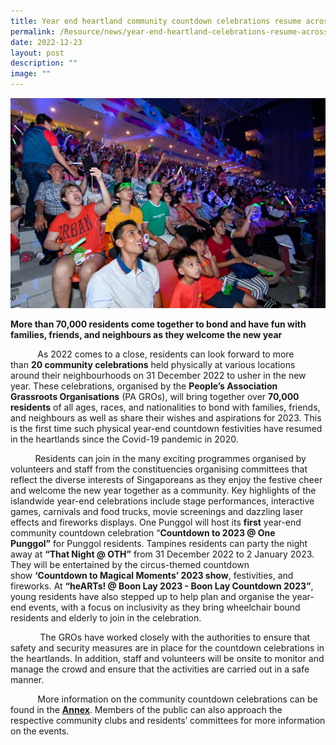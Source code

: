 ```yaml
---
title: Year end heartland community countdown celebrations resume across Singapore
permalink: /Resource/news/year-end-heartland-celebrations-resume-across-singapore/
date: 2022-12-23
layout: post
description: ""
image: ""
---
```

![](/images/NewsRoom/2797f5e7-4b14-44f4-b3e7-c4137fe5f1e3.jpg)

**More than 70,000 residents come together to bond and have fun with families, friends, and neighbours as they welcome the new year**

           As 2022 comes to a close, residents can look forward to more than **20 community celebrations** held physically at various locations around their neighbourhoods on 31 December 2022 to usher in the new year. These celebrations, organised by the **People’s Association Grassroots Organisations** (PA GROs), will bring together over **70,000 residents** of all ages, races, and nationalities to bond with families, friends, and neighbours as well as share their wishes and aspirations for 2023. This is the first time such physical year-end countdown festivities have resumed in the heartlands since the Covid-19 pandemic in 2020.   

          Residents can join in the many exciting programmes organised by volunteers and staff from the constituencies organising committees that reflect the diverse interests of Singaporeans as they enjoy the festive cheer and welcome the new year together as a community. Key highlights of the islandwide year-end celebrations include stage performances, interactive games, carnivals and food trucks, movie screenings and dazzling laser effects and fireworks displays. One Punggol will host its **first** year-end community countdown celebration “**Countdown to 2023 @ One Punggol”** for Punggol residents. Tampines residents can party the night away at **“That Night @ OTH”** from 31 December 2022 to 2 January 2023. They will be entertained by the circus-themed countdown show **‘Countdown to Magical Moments’ 2023 show**, festivities, and fireworks. At **“heARTs! @ Boon Lay 2023 - Boon Lay Countdown 2023”**, young residents have also stepped up to help plan and organise the year-end events, with a focus on inclusivity as they bring wheelchair bound residents and elderly to join in the celebration.

            The GROs have worked closely with the authorities to ensure that safety and security measures are in place for the countdown celebrations in the heartlands. In addition, staff and volunteers will be onsite to monitor and manage the crowd and ensure that the activities are carried out in a safe manner.

            More information on the community countdown celebrations can be found in the [**Annex**](https://www.pa.gov.sg/docs/default-source/default-document-library/list-of-year-end-heartland-community-countdown-celebrations.pdf). Members of the public can also approach the respective community clubs and residents’ committees for more information on the events.